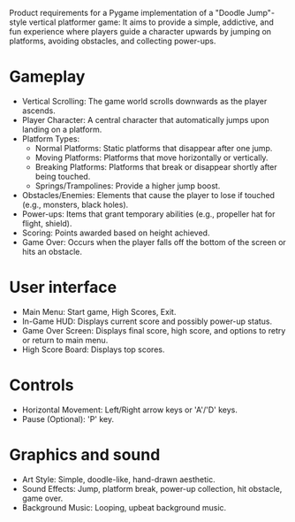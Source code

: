 Product requirements for a Pygame implementation of a "Doodle Jump"-style vertical platformer game: It aims to provide a simple, addictive, and fun experience where players guide a character upwards by jumping on platforms, avoiding obstacles, and collecting power-ups.

# Gameplay
* Vertical Scrolling: The game world scrolls downwards as the player ascends.
* Player Character: A central character that automatically jumps upon landing on a platform.
* Platform Types:
    * Normal Platforms: Static platforms that disappear after one jump.
    * Moving Platforms: Platforms that move horizontally or vertically.
    * Breaking Platforms: Platforms that break or disappear shortly after being touched.
    * Springs/Trampolines: Provide a higher jump boost.
* Obstacles/Enemies: Elements that cause the player to lose if touched (e.g., monsters, black holes).
* Power-ups: Items that grant temporary abilities (e.g., propeller hat for flight, shield).
* Scoring: Points awarded based on height achieved.
* Game Over: Occurs when the player falls off the bottom of the screen or hits an obstacle.

# User interface
* Main Menu: Start game, High Scores, Exit.
* In-Game HUD: Displays current score and possibly power-up status.
* Game Over Screen: Displays final score, high score, and options to retry or return to main menu.
* High Score Board: Displays top scores.

# Controls
* Horizontal Movement: Left/Right arrow keys or 'A'/'D' keys.
* Pause (Optional): 'P' key.

# Graphics and sound
* Art Style: Simple, doodle-like, hand-drawn aesthetic.
* Sound Effects: Jump, platform break, power-up collection, hit obstacle, game over.
* Background Music: Looping, upbeat background music.